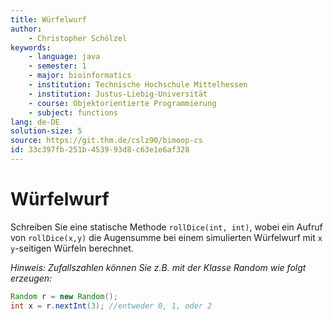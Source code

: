 ```yaml
---
title: Würfelwurf
author:
    - Christopher Schölzel
keywords:
    - language: java
    - semester: 1
    - major: bioinformatics
    - institution: Technische Hochschule Mittelhessen
    - institution: Justus-Liebig-Universität
    - course: Objektorientierte Programmierung
    - subject: functions
lang: de-DE
solution-size: 5
source: https://git.thm.de/cslz90/bimoop-cs
id: 33c397fb-251b-4539-93d8-c63e1e6af328
---
```


# Würfelwurf

Schreiben Sie eine statische Methode `rollDice(int, int)`, wobei ein Aufruf von `rollDice(x,y)` die Augensumme bei einem simulierten Würfelwurf mit `x` `y`-seitigen Würfeln berechnet.

*Hinweis: Zufallszahlen können Sie z.B. mit der Klasse Random wie folgt erzeugen:*

```java
Random r = new Random();
int x = r.nextInt(3); //entweder 0, 1, oder 2
```
